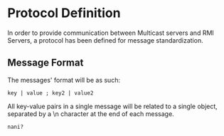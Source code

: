 # Protocol Definition

In order to provide communication between Multicast servers and RMI Servers,
 a protocol has been defined for message standardization.

## Message Format

The messages' format will be as such:

    key | value ; key2 | value2

All key-value pairs in a single message will be related to a single object,
 separated by a \n character at the end of each message.
 
    nani?
